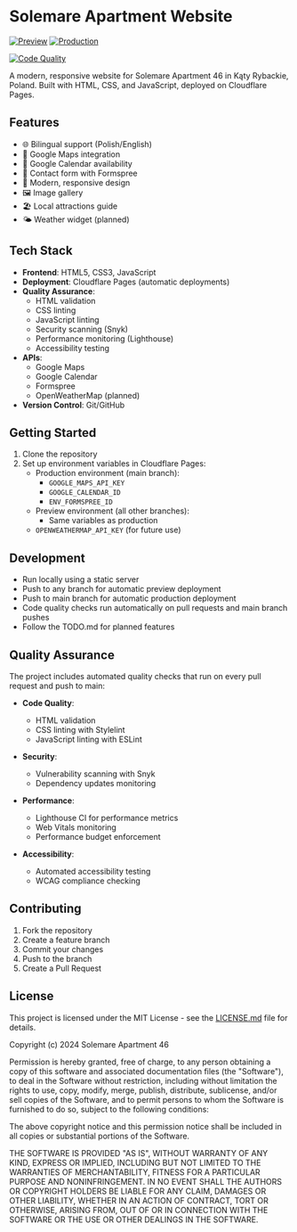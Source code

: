 # Solemare Apartment Website

[![Preview](https://img.shields.io/badge/preview-solemare--apartment--preview.pages.dev-blue)](https://preview.solemare-apartment.pages.dev)
[![Production](https://img.shields.io/badge/production-solemare--apartment.pages.dev-green)](https://solemare-apartment.pages.dev)

[![Code Quality](https://github.com/mrsiejas/solemare-apartment/actions/workflows/main.yml/badge.svg)](https://github.com/mrsiejas/solemare-apartment/actions/workflows/main.yml)

A modern, responsive website for Solemare Apartment 46 in Kąty Rybackie, Poland. Built with HTML, CSS, and JavaScript, deployed on Cloudflare Pages.

## Features

- 🌐 Bilingual support (Polish/English)
- 📍 Google Maps integration
- 📅 Google Calendar availability
- 📝 Contact form with Formspree
- 🎨 Modern, responsive design
- 🖼️ Image gallery
- 🏖️ Local attractions guide
- 🌤️ Weather widget (planned)

## Tech Stack

- **Frontend**: HTML5, CSS3, JavaScript
- **Deployment**: Cloudflare Pages (automatic deployments)
- **Quality Assurance**:
  - HTML validation
  - CSS linting
  - JavaScript linting
  - Security scanning (Snyk)
  - Performance monitoring (Lighthouse)
  - Accessibility testing
- **APIs**: 
  - Google Maps
  - Google Calendar
  - Formspree
  - OpenWeatherMap (planned)
- **Version Control**: Git/GitHub

## Getting Started

1. Clone the repository
2. Set up environment variables in Cloudflare Pages:
   - Production environment (main branch):
     - `GOOGLE_MAPS_API_KEY`
     - `GOOGLE_CALENDAR_ID`
     - `ENV_FORMSPREE_ID`
   - Preview environment (all other branches):
     - Same variables as production
   - `OPENWEATHERMAP_API_KEY` (for future use)

## Development

- Run locally using a static server
- Push to any branch for automatic preview deployment
- Push to main branch for automatic production deployment
- Code quality checks run automatically on pull requests and main branch pushes
- Follow the TODO.md for planned features

## Quality Assurance

The project includes automated quality checks that run on every pull request and push to main:

- **Code Quality**:
  - HTML validation
  - CSS linting with Stylelint
  - JavaScript linting with ESLint

- **Security**:
  - Vulnerability scanning with Snyk
  - Dependency updates monitoring

- **Performance**:
  - Lighthouse CI for performance metrics
  - Web Vitals monitoring
  - Performance budget enforcement

- **Accessibility**:
  - Automated accessibility testing
  - WCAG compliance checking

## Contributing

1. Fork the repository
2. Create a feature branch
3. Commit your changes
4. Push to the branch
5. Create a Pull Request

## License

This project is licensed under the MIT License - see the [LICENSE.md](LICENSE.md) file for details.

Copyright (c) 2024 Solemare Apartment 46

Permission is hereby granted, free of charge, to any person obtaining a copy
of this software and associated documentation files (the "Software"), to deal
in the Software without restriction, including without limitation the rights
to use, copy, modify, merge, publish, distribute, sublicense, and/or sell
copies of the Software, and to permit persons to whom the Software is
furnished to do so, subject to the following conditions:

The above copyright notice and this permission notice shall be included in all
copies or substantial portions of the Software.

THE SOFTWARE IS PROVIDED "AS IS", WITHOUT WARRANTY OF ANY KIND, EXPRESS OR
IMPLIED, INCLUDING BUT NOT LIMITED TO THE WARRANTIES OF MERCHANTABILITY,
FITNESS FOR A PARTICULAR PURPOSE AND NONINFRINGEMENT. IN NO EVENT SHALL THE
AUTHORS OR COPYRIGHT HOLDERS BE LIABLE FOR ANY CLAIM, DAMAGES OR OTHER
LIABILITY, WHETHER IN AN ACTION OF CONTRACT, TORT OR OTHERWISE, ARISING FROM,
OUT OF OR IN CONNECTION WITH THE SOFTWARE OR THE USE OR OTHER DEALINGS IN THE
SOFTWARE. 